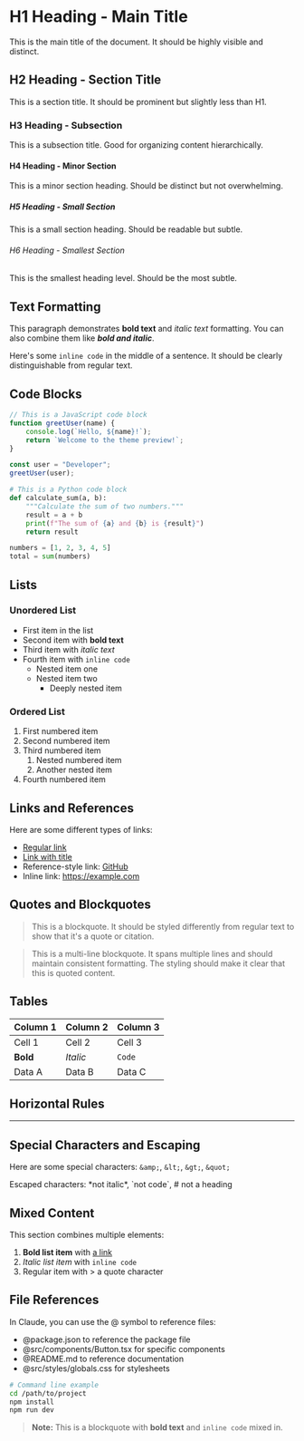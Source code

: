 # H1 Heading - Main Title
This is the main title of the document. It should be highly visible and distinct.

## H2 Heading - Section Title
This is a section title. It should be prominent but slightly less than H1.

### H3 Heading - Subsection
This is a subsection title. Good for organizing content hierarchically.

#### H4 Heading - Minor Section
This is a minor section heading. Should be distinct but not overwhelming.

##### H5 Heading - Small Section
This is a small section heading. Should be readable but subtle.

###### H6 Heading - Smallest Section
This is the smallest heading level. Should be the most subtle.

## Text Formatting

This paragraph demonstrates **bold text** and *italic text* formatting. You can also combine them like ***bold and italic***.

Here's some `inline code` in the middle of a sentence. It should be clearly distinguishable from regular text.

## Code Blocks

```javascript
// This is a JavaScript code block
function greetUser(name) {
    console.log(`Hello, ${name}!`);
    return `Welcome to the theme preview!`;
}

const user = "Developer";
greetUser(user);
```

```python
# This is a Python code block
def calculate_sum(a, b):
    """Calculate the sum of two numbers."""
    result = a + b
    print(f"The sum of {a} and {b} is {result}")
    return result

numbers = [1, 2, 3, 4, 5]
total = sum(numbers)
```

## Lists

### Unordered List
- First item in the list
- Second item with **bold text**
- Third item with *italic text*
- Fourth item with `inline code`
  - Nested item one
  - Nested item two
    - Deeply nested item

### Ordered List
1. First numbered item
2. Second numbered item
3. Third numbered item
   1. Nested numbered item
   2. Another nested item
4. Fourth numbered item

## Links and References

Here are some different types of links:
- [Regular link](https://example.com)
- [Link with title](https://example.com "Example Website")
- Reference-style link: [GitHub][github-ref]
- Inline link: <https://example.com>

[github-ref]: https://github.com

## Quotes and Blockquotes

> This is a blockquote. It should be styled differently from regular text to show that it's a quote or citation.

> This is a multi-line blockquote.
> It spans multiple lines and should maintain consistent formatting.
> The styling should make it clear that this is quoted content.

## Tables

| Column 1 | Column 2 | Column 3 |
|----------|----------|----------|
| Cell 1   | Cell 2   | Cell 3   |
| **Bold** | *Italic* | `Code`   |
| Data A   | Data B   | Data C   |

## Horizontal Rules

---

## Special Characters and Escaping

Here are some special characters: `&amp;`, `&lt;`, `&gt;`, `&quot;`

Escaped characters: \*not italic\*, \`not code\`, \# not a heading

## Mixed Content

This section combines multiple elements:

1. **Bold list item** with [a link](https://example.com)
2. *Italic list item* with `inline code`
3. Regular item with > a quote character

## File References

In Claude, you can use the @ symbol to reference files:
- @package.json to reference the package file
- @src/components/Button.tsx for specific components
- @README.md to reference documentation
- @src/styles/globals.css for stylesheets

```bash
# Command line example
cd /path/to/project
npm install
npm run dev
```

> **Note:** This is a blockquote with **bold text** and `inline code` mixed in.